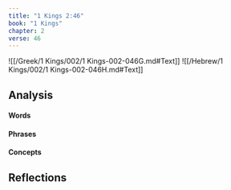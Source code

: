 ```yaml
---
title: "1 Kings 2:46"
book: "1 Kings"
chapter: 2
verse: 46
---
```

![[/Greek/1 Kings/002/1 Kings-002-046G.md#Text]]
![[/Hebrew/1 Kings/002/1 Kings-002-046H.md#Text]]

## Analysis

#### Words

#### Phrases

#### Concepts

## Reflections
